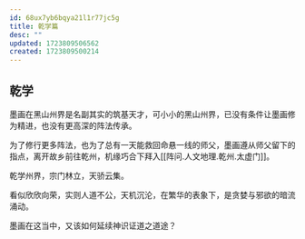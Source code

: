 ```yaml
---
id: 68ux7yb6bqya21l1r77jc5g
title: 乾学篇
desc: ""
updated: 1723809506562
created: 1723809500214
---
```


## 乾学

墨画在黑山州界是名副其实的筑基天才，可小小的黑山州界，已没有条件让墨画修为精进，也没有更高深的阵法传承。

为了修行更多阵法，也为了总有一天能救回命悬一线的师父，墨画遵从师父留下的指点，离开故乡前往乾州，机缘巧合下拜入[[阵问.人文地理.乾州.太虚门]]。

乾学州界，宗门林立，天骄云集。

看似欣欣向荣，实则人道不公，天机沉沦，在繁华的表象下，是贪婪与邪欲的暗流涌动。

墨画在这当中，又该如何延续神识证道之道途？
